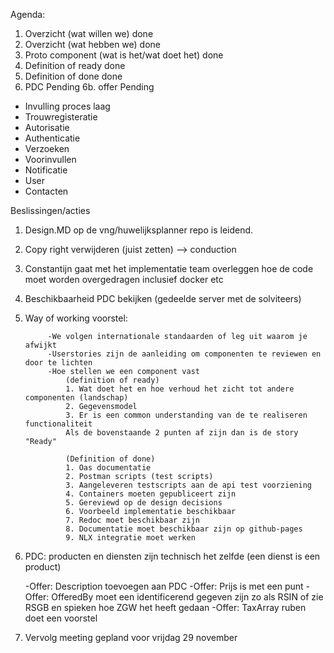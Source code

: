 Agenda:
1. Overzicht (wat willen we)                  done
2. Overzicht (wat hebben we)                  done
3. Proto component (wat is het/wat doet het)  done
4. Definition of ready                        done
5. Definition of done                         done
6. PDC                                        Pending
  6b. offer                                   Pending

- Invulling proces laag
- Trouwregisteratie
- Autorisatie
- Authenticatie
- Verzoeken
- Voorinvullen
- Notificatie
- User
- Contacten

Beslissingen/acties
1. Design.MD op de vng/huwelijksplanner repo is leidend.
2. Copy right verwijderen (juist zetten) --> conduction
3. Constantijn gaat met het implementatie team overleggen hoe de code moet worden overgedragen inclusief docker etc
4. Beschikbaarheid PDC bekijken (gedeelde server met de solviteers)
5. Way of working voorstel:

            -We volgen internationale standaarden of leg uit waarom je afwijkt
            -Userstories zijn de aanleiding om componenten te reviewen en door te lichten
            -Hoe stellen we een component vast 
                (definition of ready)
                1. Wat doet het en hoe verhoud het zicht tot andere componenten (landschap)
                2. Gegevensmodel
                3. Er is een common understanding van de te realiseren functionaliteit
                Als de bovenstaande 2 punten af zijn dan is de story "Ready"
                
                (Definition of done)
                1. Oas documentatie
                2. Postman scripts (test scripts) 
                3. Aangeleveren testscripts aan de api test voorziening
                4. Containers moeten gepubliceert zijn
                5. Gereviewd op de design decisions
                6. Voorbeeld implementatie beschikbaar
                7. Redoc moet beschikbaar zijn
                8. Documentatie moet beschikbaar zijn op github-pages
                9. NLX integratie moet werken
                
6. PDC: producten en diensten zijn technisch het zelfde (een dienst is een product)

    -Offer: Description toevoegen aan PDC
    -Offer: Prijs is met een punt
    -Offer: OfferedBy moet een identificerend gegeven zijn zo als RSIN of zie RSGB en spieken hoe ZGW het heeft gedaan
    -Offer: TaxArray ruben doet een voorstel
7.  Vervolg meeting gepland voor vrijdag 29 november
    
